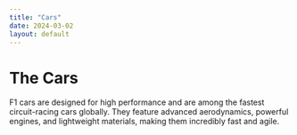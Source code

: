 ```yaml
---
title: "Cars"
date: 2024-03-02
layout: default
---
```


# The Cars

F1 cars are designed for high performance and are among the fastest circuit-racing cars globally. They feature advanced aerodynamics, powerful engines, and lightweight materials, making them incredibly fast and agile.
